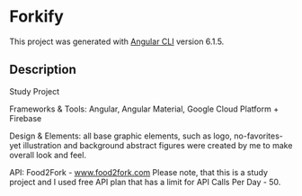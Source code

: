 # Forkify

This project was generated with [Angular CLI](https://github.com/angular/angular-cli) version 6.1.5.

## Description

Study Project

Frameworks & Tools: Angular, Angular Material, Google Cloud Platform + Firebase

Design & Elements: all base graphic elements, such as logo, no-favorites-yet illustration and background abstract figures were created by me to make overall look and feel.

API: Food2Fork - www.food2fork.com
Please note, that this is a study project and I used free API plan that has a limit for API Calls Per Day - 50.
